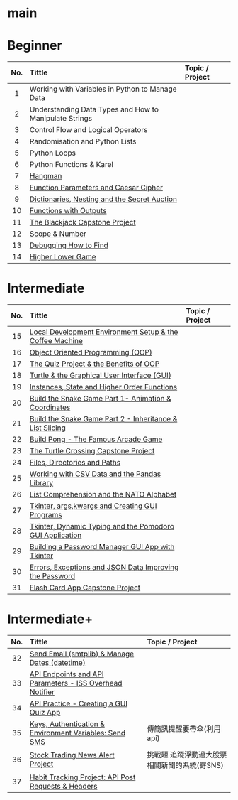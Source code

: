 # main

# Beginner

| No.   | Tittle | Topic / Project |
| :---: | :---   | :---  |
| 1  | Working with Variables in Python to Manage Data |   |
| 2  | Understanding Data Types and How to Manipulate Strings |   |
| 3  | Control Flow and Logical Operators |
| 4  | Randomisation and Python Lists |   |
| 5  | Python Loops |   |
| 6  | Python Functions & Karel |   |
| 7  | [Hangman](/Day-07) |   |
| 8  | [Function Parameters and Caesar Cipher](/Day-08) |   |
| 9  | [Dictionaries, Nesting and the Secret Auction](/Day-09) |   |
| 10 | [Functions with Outputs](/Day-10) |   |
| 11 | [The Blackjack Capstone Project](/Day-11) |   |
| 12 | [Scope & Number](/Day-12) |   |
| 13 | [Debugging How to Find](/Day-13) |   |
| 14 | [Higher Lower Game](/Day-14) |   |

# Intermediate

| No.   | Tittle | Topic / Project
| :---: | :---   | :---  |
| 15 | [Local Development Environment Setup & the Coffee Machine](/Day-15)  |   | 
| 16 | [Object Oriented Programming (OOP)](/Day-16)  |   | 
| 17 | [The Quiz Project & the Benefits of OOP](/Day-17)  |   | 
| 18 | [Turtle & the Graphical User Interface (GUI)](/Day-18)  |   | 
| 19 | [Instances, State and Higher Order Functions](/Day-19)  |   | 
| 20 | [Build the Snake Game Part 1- Animation & Coordinates](/Day-20)  |   | 
| 21 | [Build the Snake Game Part 2 - Inheritance & List Slicing](/Day-21)  |   | 
| 22 | [Build Pong -  The Famous Arcade Game](/Day-22)  |   | 
| 23 | [The Turtle Crossing Capstone Project](/Day-23)  |   | 
| 24 | [Files, Directories and Paths](/Day-24)  |   | 
| 25 | [Working with CSV Data and the Pandas Library](/Day-25)  |   | 
| 26 | [List Comprehension and the NATO Alphabet](/Day-26)  |   | 
| 27 | [Tkinter, args,kwargs and Creating GUI Programs](/Day-27)  |   | 
| 28 | [Tkinter, Dynamic Typing and the Pomodoro GUI Application](/Day-28)  |   | 
| 29 | [Building a Password Manager GUI App with Tkinter](/Day-29)  |   | 
| 30 | [Errors, Exceptions and JSON Data Improving the Password](/Day-30)  |   | 
| 31 | [Flash Card App Capstone Project](/Day-31)  |   | 

# Intermediate+

| No.   | Tittle | Topic / Project |
| :---: | :---   | :---  | 
| 32 | [Send Email (smtplib) & Manage Dates (datetime)](/Day-32) |  | 
| 33 | [API Endpoints and API Parameters - ISS Overhead Notifier](/Day-33) |   | 
| 34 | [API Practice - Creating a GUI Quiz App](/Day-34) |   | 
| 35 | [Keys, Authentication & Environment Variables: Send SMS](/Day-35) |   傳簡訊提醒要帶傘(利用api)  | 
| 36 | [Stock Trading News Alert Project](/Day-36) | 挑戰題 追蹤浮動過大股票相關新聞的系統(寄SNS)  | 
| 37 | [Habit Tracking Project: API Post Requests & Headers](/Day-37) |  |  



